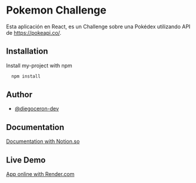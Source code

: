 # Pokemon Challenge

Esta aplicación en React, es un Challenge sobre una Pokédex utilizando API de https://pokeapi.co/.




## Installation

Install my-project with npm

```bash
  npm install
```
    
## Author

- [@diegoceron-dev](https://github.com/diegoceron-dev)


## Documentation

[Documentation with Notion.so](https://chestnut-ermine-4ac.notion.site/React-Code-Challenge-PokeApp-3c937bbe58f940258be3663f661c219a)

## Live Demo

[App online with Render.com](https://pokedex-vkqi.onrender.com)
